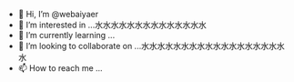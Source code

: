 - 👋 Hi, I’m @webaiyaer
- 👀 I’m interested in ...水水水水水水水水水水水水水水
- 🌱 I’m currently learning ...
- 💞️ I’m looking to collaborate on ...水水水水水水水水水水水水水水水水水水水
- 📫 How to reach me ...

<!---
webaiyaer/webaiyaer is a ✨ special ✨ repository because its `README.md` (this file) appears on your GitHub profile.
You can click the Preview link to take a look at your changes.徐金鹏撒大苏打撒旦卢卡斯的房间深刻搭街坊撒肯定就啊
--->
